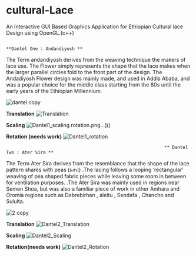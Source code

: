 # cultural-Lace
 An Interactive GUI Based Graphics Application for Ethiopian Cultural lace Design using OpenGL.(c++)
 
                                                                            **Dantel One : Andandiyosh **
 The Term andandiyosh derives from the weaving technique the makers of lace use. The Flower simply represents the shape that the lace makes when the larger parallel circles fold to the front part of the design. The Andadiyosh Flower design was mainly made,  and used in Addis Ababa, and was a popular choice for the middle class starting from the 80s until the early years of the Ethiopian Millennium. 
 
 
![dantel copy](https://user-images.githubusercontent.com/43979542/152396122-ec10e321-062c-4804-8c4b-33f60c6a7fa6.png)


**Translation**
![Translation](https://user-images.githubusercontent.com/43979542/152396778-13474341-def4-40dd-86c6-387324f5e59a.png)


**Scaling**
![Dantel1_scaling](https://user-images.githubusercontent.com/43979542/152396799-c7d43678-c381-4853-9219-ccbe20a9b527.png)
rotation.png…]()


**Rotation (needs work)**
![Dantel1_rotation](https://user-images.githubusercontent.com/43979542/152396793-68d81b83-cd69-4180-b1aa-18f2adc5eee6.png)






                                                                ** Dantel Two : Ater Sira **    
The Term Ater Sira derives from the resemblance that the shape of the lace pattern shares with peas (አተር) .The lacing follows a looping ‘rectangular’ weaving of pea shaped fabric pieces while leaving some room in between for ventilation purposes.  .The Ater Sira was mainly used in regions near Semen Shoa, but was also a familiar piece of work in other Amhara and Oromia regions such as Debrebirhan , aleltu , Sendafa , Chancho and  Sululta.


![2 copy](https://user-images.githubusercontent.com/43979542/152397350-3dbe2a6e-40ee-436e-ae97-e81f2832f6e4.png)





**Translation**
![Dantel2_Translation](https://user-images.githubusercontent.com/43979542/152397182-6de4a8fd-3740-40c0-b84d-56e5d4a4f938.png)

**Scaling**
![Dantel2_Scaling](https://user-images.githubusercontent.com/43979542/152397162-ebb232b9-4269-4baa-8c05-8395c1658e63.png)

**Rotation(needs work)**
![Dantel2_Rotation](https://user-images.githubusercontent.com/43979542/152397130-4f86202d-ff19-44ad-bca1-005530378fd3.png)
